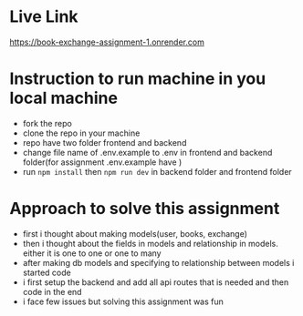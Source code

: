 # Live Link
https://book-exchange-assignment-1.onrender.com

# Instruction to run machine in you local machine
- fork the repo
- clone the repo in your machine
- repo have two folder frontend and backend
- change file name of .env.example to .env in frontend and backend folder(for assignment .env.example have )
- run `npm install` then `npm run dev` in backend folder and frontend folder

# Approach to solve this assignment
- first i thought about making models(user, books, exchange)
- then i thought about the fields in models and relationship in models. either it is one to one or one to many
- after making db models and specifying to relationship between models i started code
- i first setup the backend and add all api routes that is needed and then code in the end
- i face few issues but solving this assignment was fun
